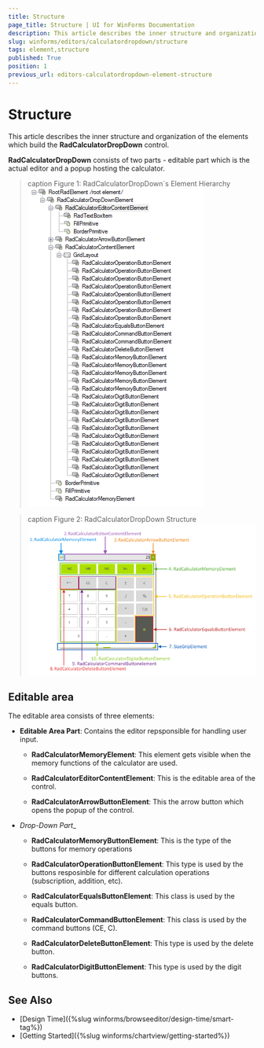 ```yaml
---
title: Structure
page_title: Structure | UI for WinForms Documentation
description: This article describes the inner structure and organization of the elements which build the RadCalculatorDropDown control.
slug: winforms/editors/calculatordropdown/structure
tags: element,structure
published: True
position: 1
previous_url: editors-calculatordropdown-element-structure
---
```


# Structure

This article describes the inner structure and organization of the elements which build the __RadCalculatorDropDown__ control.

__RadCalculatorDropDown__ consists of two parts - editable part which is the actual editor and a popup hosting the calculator.

>caption Figure 1: RadCalculatorDropDown`s Element Hierarchy
![editors-calculator-element-structure 001](images/editors-calculator-element-structure001.png)

>caption Figure 2: RadCalculatorDropDown Structure
![editors-calculator-element-structure 002](images/editors-calculator-element-structure002.png)

## Editable area

The editable area consists of three elements:

* __Editable Area Part__: Contains the editor repsponsible for handling user input.

  * __RadCalculatorMemoryElement__: This element gets visible when the memory functions of the calculator are used.

  * __RadCalculatorEditorContentElement__: This is the editable area of the control.         
  
  * __RadCalculatorArrowButtonElement__: This the arrow button which opens the popup of the control.

* _Drop-Down Part__

  * __RadCalculatorMemoryButtonElement__: This is the type of the buttons for memory operations
           
  * __RadCalculatorOperationButtonElement__: This type is used by the buttons resposinble for different calculation operations (subscription, addition, etc).
  
  * __RadCalculatorEqualsButtonElement__: This class is used by the equals button.
  
  * __RadCalculatorCommandButtonElement__: This class is used by the command buttons (CE, C).      
  
  * __RadCalculatorDeleteButtonElement__: This type is used by the delete button.        
  
  * __RadCalculatorDigitButtonElement__: This type is used by the digit buttons.
            
## See Also

* [Design Time]({%slug winforms/browseeditor/design-time/smart-tag%})
* [Getting Started]({%slug winforms/chartview/getting-started%})